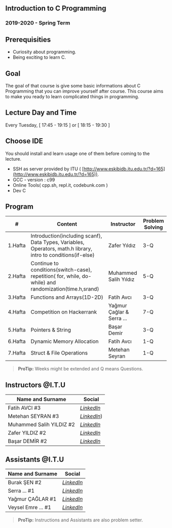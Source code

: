 
## Introduction to C Programming
### 2019-2020 - Spring Term

## Prerequisities

 - Curiosity about programming.
 - Being exciting to learn C.

## Goal

The goal of that course is give some basic informations about C Programming that you can improve yourself after course. This course aims to make you ready to learn complicated things in programming.

## Lecture Day and Time

Every Tuesday, [ 17:45 - 19:15 ] or [ 18:15 - 19:30 ]

## Choose IDE

You should install and learn usage one of them before coming to the lecture.
 - SSH as server provided by ITU ( [http://www.eskibidb.itu.edu.tr/?d=165](http://www.eskibidb.itu.edu.tr/?d=165)).
 - GCC - version : c99
 - Online Tools( cpp.sh, repl.it, codebunk.com )
 - Dev C

## Program

|     #           |Content                          | Instructor                         | Problem Solving | 
|----------------|-------------------------------|-----------------------------|-----------------------------|
| 1.Hafta | Introduction(including scanf), Data Types, Variables, Operators, math.h library, intro to conditions(if-else) | Zafer Yıldız | 3-Q |
| 2.Hafta | Continue to conditions(switch-case), repetition( for, while, do-while) and randomization(time.h,srand) | Muhammed Salih Yıldız | 5-Q |
| 3.Hafta | Functions and Arrays(1D-2D) | Fatih Avcı | 3-Q |
| 4.Hafta | Competition on Hackerrank | Yağmur Çağlar & Serra ... | 7-Q |
| 5.Hafta | Pointers & String | Başar Demir | 3-Q |
| 6.Hafta | Dynamic Memory Allocation | Fatih Avcı | 1-Q |
| 7.Hafta | Struct & File Operations | Metehan Seyran | 1-Q | 


> **ProTip:** Weeks might be extended and Q means Questions.

## Instructors @I.T.U

| Name and Surname | Social  |
|--|--|
| Fatih AVCI #3 | [*LinkedIn*](https://www.linkedin.com) |
| Metehan SEYRAN #3 | [*LinkedIn*](https://www.linkedin.com/in/metehan-seyran/)) |
| Muhammed Salih YILDIZ #2 | [*LinkedIn*](https://www.linkedin.com/in/muhammed-salih-y%C4%B1ld%C4%B1z-b51991174/) |
| Zafer YILDIZ #2 | [*LinkedIn*](https://www.linkedin.com/in/yildizzafer/) |
| Başar DEMİR #2 | [*LinkedIn*](https://www.linkedin.com/in/basardemir/) |

## Assistants @I.T.U

| Name and Surname | Social  |
|--|--|
| Burak ŞEN #2 | [*LinkedIn*](https://www.linkedin.com/in/burak-%C5%9Fen-065b00156/) |
| Serra ... #1 | [*LinkedIn*](https://www.linkedin.com) |
| Yağmur ÇAĞLAR #1 | [*LinkedIn*](https://www.linkedin.com/in/ya%C4%9Fmur-%C3%A7a%C4%9Flar-88375918a/) |
| Veysel Emre ... #1 | [*LinkedIn*](https://www.linkedin.com) |

> **ProTip:** Instructions and Assistants are also problem setter.

